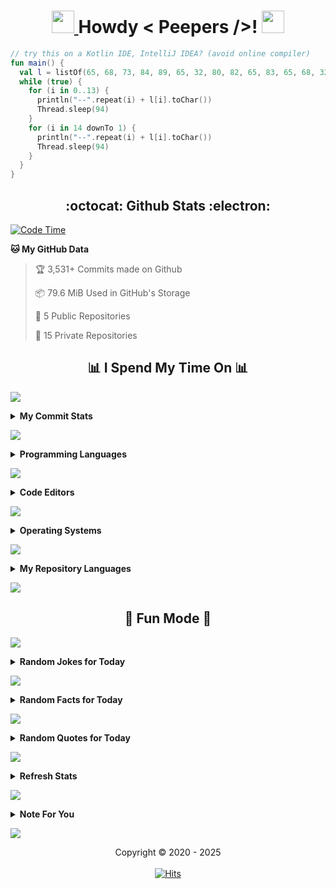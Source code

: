 <h1 align='center'>
	<a href="https://a.devh.in" rel="nofollow"> <img src="https://media2.giphy.com/media/QssGEmpkyEOhBCb7e1/giphy.gif?cid=ecf05e47a0n14BexZMoP1gqvSbLZSfYigjUvfcXkroScK00bl&rid=giphy.gif" height="36px" width="36px"> </a> Howdy < Peepers />! 
	<a href="https://a.devh.in" rel="nofollow"> <img src="https://raw.githubusercontent.com/MartinHeinz/MartinHeinz/master/wave.gif" height="36px" width="36px"> </a>
	<br>
</h1>

```kt
// try this on a Kotlin IDE, IntelliJ IDEA? (avoid online compiler)
fun main() {
  val l = listOf(65, 68, 73, 84, 89, 65, 32, 80, 82, 65, 83, 65, 68, 32, 83)
  while (true) {
    for (i in 0..13) {
      println("--".repeat(i) + l[i].toChar())
      Thread.sleep(94)
    }
    for (i in 14 downTo 1) {
      println("--".repeat(i) + l[i].toChar())
      Thread.sleep(94)
    }
  }
}
```

<h2 align='center'> :octocat: Github Stats :electron: </h2>


  <!--START_SECTION:waka-->
<p><a href="https://a.devh.in" rel="nofollow"><img src="https://camo.githubusercontent.com/13a69e8e404b387a8bacf27bc20068e2fe0210928313def280ad50682d58d406/687474703a2f2f696d672e736869656c64732e696f2f62616467652f436f646525323054696d6525323073696e636525323032322f30312f323032322d3125324333313925323068727325323033362532306d696e732d626c75653f6c6f676f3d77616b6174696d65" alt="Code Time" data-canonical-src="http://img.shields.io/badge/Code%20Time%20since%2022/01/2022-1%2C319%20hrs%2036%20mins-blue?logo=wakatime" style="max-width: 100%;"></a></p>
<p><strong>🐱 My GitHub Data</strong></p>
<blockquote>
<p>🏆 3,531+ Commits made on Github</p>
<p>📦 79.6 MiB Used in GitHub's Storage</p>
<p>📜 5 Public Repositories</p>
<p>🔑 15 Private Repositories</p>
</blockquote>
<div class="markdown-heading"><h2 align="center" class="heading-element">📊 I Spend My Time On 📊</h2><a id="user-content--i-spend-my-time-on-" class="anchor" aria-label="Permalink: 📊 I Spend My Time On 📊" href="#-i-spend-my-time-on-"><span aria-hidden="true" class="octicon octicon-link"></span></a></div>
<p>
    <a href="https://a.devh.in" rel="nofollow">
        <img src="https://user-images.githubusercontent.com/73097560/115834477-dbab4500-a447-11eb-908a-139a6edaec5c.gif" style="max-width: 100%;">
    </a>
</p>
<details>
<summary><b>My Commit Stats</b></summary><br>
<table>
<tbody><tr><th colspan="4">📅 No commits found in June 2025</th></tr>
</tbody></table>
</details>
<p>
    <a href="https://a.devh.in" rel="nofollow">
        <img src="https://user-images.githubusercontent.com/73097560/115834477-dbab4500-a447-11eb-908a-139a6edaec5c.gif" style="max-width: 100%;">
    </a>
</p>
<details>
<summary><b>Programming Languages</b></summary><br>

Didn't Touch PC Last Week
<table></table>
</details>
<p>
    <a href="https://a.devh.in" rel="nofollow">
        <img src="https://user-images.githubusercontent.com/73097560/115834477-dbab4500-a447-11eb-908a-139a6edaec5c.gif" style="max-width: 100%;">
    </a>
</p>
<details>
<summary><b>Code Editors</b></summary><br>

Didn't Touch PC Last Week
<table></table>
</details>
<p>
    <a href="https://a.devh.in" rel="nofollow">
        <img src="https://user-images.githubusercontent.com/73097560/115834477-dbab4500-a447-11eb-908a-139a6edaec5c.gif" style="max-width: 100%;">
    </a>
</p>
<details>
<summary><b>Operating Systems</b></summary><br>

Didn't Touch PC Last Week
<table></table>
</details>
<p>
    <a href="https://a.devh.in" rel="nofollow">
        <img src="https://user-images.githubusercontent.com/73097560/115834477-dbab4500-a447-11eb-908a-139a6edaec5c.gif" style="max-width: 100%;">
    </a>
</p>
<details>
<summary><b>My Repository Languages</b></summary><br>
<table>
<tbody><tr><th colspan="4"> 🧑‍💻 I have more Python Repos 📁 (Overall)</th></tr> 
 <tr>
<td>Python</td>
<td>xx repos</td>
<td>▓▓▓▓▓▓▓▓▓▓▓▓▓▒▒▒▒▒▒▒▒▒▒▒▒</td>
<td>51.85%</td>
</tr> 
 <tr>
<td>JavaScript</td>
<td>x repos</td>
<td>▓▓▓▓▒▒▒▒▒▒▒▒▒▒▒▒▒▒▒▒▒▒▒▒▒</td>
<td>18.52%</td>
</tr> 
 <tr>
<td>Kotlin</td>
<td>x repos</td>
<td>▓▓▒▒▒▒▒▒▒▒▒▒▒▒▒▒▒▒▒▒▒▒▒▒▒</td>
<td>11.11%</td>
</tr> 
 <tr>
<td>CSS</td>
<td>x repos</td>
<td>▓▒▒▒▒▒▒▒▒▒▒▒▒▒▒▒▒▒▒▒▒▒▒▒▒</td>
<td>7.41%</td>
</tr> 
 <tr>
<td>HTML</td>
<td>x repos</td>
<td>▓▒▒▒▒▒▒▒▒▒▒▒▒▒▒▒▒▒▒▒▒▒▒▒▒</td>
<td>7.41%</td>
</tr> 
 <tr>
<td>TypeScript</td>
<td>x repos</td>
<td>▓▒▒▒▒▒▒▒▒▒▒▒▒▒▒▒▒▒▒▒▒▒▒▒▒</td>
<td>3.7%</td>
</tr>
</tbody></table>
</details>
<p>
    <a href="https://a.devh.in" rel="nofollow">
        <img src="https://user-images.githubusercontent.com/73097560/115834477-dbab4500-a447-11eb-908a-139a6edaec5c.gif" style="max-width: 100%;">
    </a>
</p>
<div class="markdown-heading"><h2 align="center" class="heading-element">🎈 Fun Mode 🎈</h2><a id="user-content--fun-mode-" class="anchor" aria-label="Permalink: 🎈 Fun Mode 🎈" href="#-fun-mode-"><span aria-hidden="true" class="octicon octicon-link"></span></a></div>
<p>
    <a href="https://a.devh.in" rel="nofollow">
        <img src="https://user-images.githubusercontent.com/73097560/115834477-dbab4500-a447-11eb-908a-139a6edaec5c.gif" style="max-width: 100%;">
    </a>
</p>
<details>
<summary><b>Random Jokes for Today</b></summary><br>
<p><strong>To understand what recursion is...</strong></p>
<p><em>» You must first understand what recursion is</em></p>
<hr>
<p><strong>Why was the mushroom always invited to parties?</strong></p>
<p><em>» Cause he's a fungi.</em></p>
<hr>
<p><strong>How does a train eat?</strong></p>
<p><em>» It goes chew, chew</em></p>
</details>
<p>
    <a href="https://a.devh.in" rel="nofollow">
        <img src="https://user-images.githubusercontent.com/73097560/115834477-dbab4500-a447-11eb-908a-139a6edaec5c.gif" style="max-width: 100%;">
    </a>
</p>
<details>
<summary><b>Random Facts for Today</b></summary><br>
<p>💡 Larry Lewis ran the 100-yard dash in 17.8 seconds in 1969, thereby setting a new world`s record for runners in the 100-years-or-older class. He was 101.</p>
<hr>
<p>💡 Average life span of a major league baseball: 7 pitches.</p>
<hr>
<p>💡 Non-dairy creamer is flammable.</p>
</details>
<p>
    <a href="https://a.devh.in" rel="nofollow">
        <img src="https://user-images.githubusercontent.com/73097560/115834477-dbab4500-a447-11eb-908a-139a6edaec5c.gif" style="max-width: 100%;">
    </a>
</p>
<details>
<summary><b>Random Quotes for Today</b></summary><br>
<blockquote>
  <p><em>"Success is not the key to happiness. Happiness is the key to success. If you love what you are doing, you will be successful."</em> - Albert Schweitzer</p>
</blockquote>
<hr>
<blockquote>
  <p><em>"Thinking you’re no-good and worthless is the worst thing you can do"</em> - Nobito</p>
</blockquote>
<hr>
<blockquote>
  <p><em>"First, have a definite, clear practical ideal; a goal, an objective. Second, have the necessary means to achieve your ends; wisdom, money, materials, and methods. Third, adjust all your means to that end."</em> - Aristotle</p>
</blockquote>
</details>
<p>
    <a href="https://a.devh.in" rel="nofollow">
        <img src="https://user-images.githubusercontent.com/73097560/115834477-dbab4500-a447-11eb-908a-139a6edaec5c.gif" style="max-width: 100%;">
    </a>
</p>
<details>
<summary><b>Refresh Stats</b></summary><br>
<table>
<tbody>
<tr>
<td>Last Refresh</td>
<td>Monday</td>
<td>June 09, 2025</td>
<td>19:26:23 IST</td>
</tr>
<tr>
<td>Next Refresh</td>
<td>Tuesday</td>
<td>June 10, 2025</td>
<td>19:25:20 IST</td>
</tr>
</tbody>
</table>
</details>

<!--END_SECTION:waka-->



<p>
	<a href="https://a.devh.in" rel="nofollow">
		<img src="https://user-images.githubusercontent.com/73097560/115834477-dbab4500-a447-11eb-908a-139a6edaec5c.gif" style="max-width:100%;">
	</a>
</p>
<details>
	<summary>
		<b>Note For You</b>
	</summary>
	<br>
	<p align="center">
		<i>The GitHub and Wakatime statistics shown here do not capture all of my activity across all platforms and tools. They reflect only a portion of my overall activity on GitHub and time spent using IDEs and editors with Wakatime installed on my personal computer. Keep in mind that my involvement in similar activities elsewhere may not be accounted for in these statistics..!</i>
	</p>
</details>
<p>
	<a href="https://a.devh.in" rel="nofollow">
		<img src="https://user-images.githubusercontent.com/73097560/115834477-dbab4500-a447-11eb-908a-139a6edaec5c.gif" style="max-width:100%;">
	</a>
</p>
<p align="center"> Copyright © 2020 - 2025 <br>
	<br>
	<a href="https://a.devh.in"><img alt="Hits" src="https://da.gd/track0"/>
	</a>
</p>
